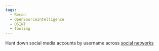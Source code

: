 ```yaml
---
tags:
  - Recon
  - OpenSourceIntelligence
  - OSINT
  - Tooling
---
```

Hunt down social media accounts by username across [social networks](https://github.com/sherlock-project/sherlock/blob/master/sites.md)

